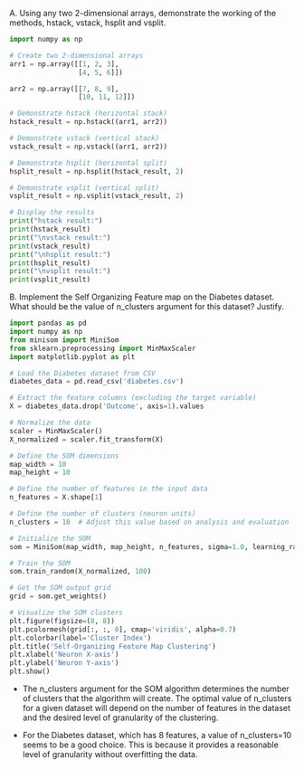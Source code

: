 A. Using any two 2-dimensional arrays, demonstrate the working of the methods, hstack, vstack, hsplit and vsplit.
```python
import numpy as np

# Create two 2-dimensional arrays
arr1 = np.array([[1, 2, 3],
                 [4, 5, 6]])

arr2 = np.array([[7, 8, 9],
                 [10, 11, 12]])

# Demonstrate hstack (horizontal stack)
hstack_result = np.hstack((arr1, arr2))

# Demonstrate vstack (vertical stack)
vstack_result = np.vstack((arr1, arr2))

# Demonstrate hsplit (horizontal split)
hsplit_result = np.hsplit(hstack_result, 2)

# Demonstrate vsplit (vertical split)
vsplit_result = np.vsplit(vstack_result, 2)

# Display the results
print("hstack result:")
print(hstack_result)
print("\nvstack result:")
print(vstack_result)
print("\nhsplit result:")
print(hsplit_result)
print("\nvsplit result:")
print(vsplit_result)
```

B. Implement the Self Organizing Feature map on the Diabetes dataset. What should be the value of n_clusters argument for this dataset? Justify.
```python
import pandas as pd
import numpy as np
from minisom import MiniSom
from sklearn.preprocessing import MinMaxScaler
import matplotlib.pyplot as plt

# Load the Diabetes dataset from CSV
diabetes_data = pd.read_csv('diabetes.csv')

# Extract the feature columns (excluding the target variable)
X = diabetes_data.drop('Outcome', axis=1).values

# Normalize the data
scaler = MinMaxScaler()
X_normalized = scaler.fit_transform(X)

# Define the SOM dimensions
map_width = 10
map_height = 10

# Define the number of features in the input data
n_features = X.shape[1]

# Define the number of clusters (neuron units)
n_clusters = 10  # Adjust this value based on analysis and evaluation

# Initialize the SOM
som = MiniSom(map_width, map_height, n_features, sigma=1.0, learning_rate=0.5)

# Train the SOM
som.train_random(X_normalized, 100)

# Get the SOM output grid
grid = som.get_weights()

# Visualize the SOM clusters
plt.figure(figsize=(8, 8))
plt.pcolormesh(grid[:, :, 0], cmap='viridis', alpha=0.7)
plt.colorbar(label='Cluster Index')
plt.title('Self-Organizing Feature Map Clustering')
plt.xlabel('Neuron X-axis')
plt.ylabel('Neuron Y-axis')
plt.show()
```

- The n_clusters argument for the SOM algorithm determines the number of clusters that the algorithm will create. The optimal value of n_clusters for a given dataset will depend on the number of features in the dataset and the desired level of granularity of the clustering.

- For the Diabetes dataset, which has 8 features, a value of n_clusters=10 seems to be a good choice. This is because it provides a reasonable level of granularity without overfitting the data.